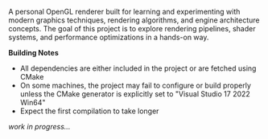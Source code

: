 A personal OpenGL renderer built for learning and experimenting with modern graphics techniques, rendering algorithms, and engine architecture concepts.
The goal of this project is to explore rendering pipelines, shader systems, and performance optimizations in a hands-on way.

**Building Notes**

- All dependencies are either included in the project or are fetched using CMake
- On some machines, the project may fail to configure or build properly unless the CMake generator is explicitly set to "Visual Studio 17 2022 Win64"
- Expect the first compilation to take longer

_work in progress..._
